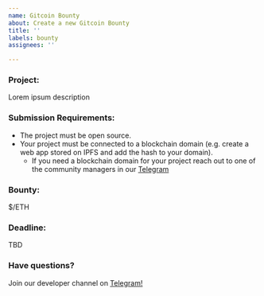 ```yaml
---
name: Gitcoin Bounty
about: Create a new Gitcoin Bounty
title: ''
labels: bounty
assignees: ''

---
```


### Project:
Lorem ipsum description

### Submission Requirements:
- The project must be open source. 
- Your project must be connected to a blockchain domain (e.g. create a web app stored on IPFS and add the hash to your domain). 
  - If you need a blockchain domain for your project reach out to one of the community managers in our [Telegram](https://t.me/unstoppabledev)

### Bounty:
$/ETH

### Deadline:
TBD

### Have questions? 
Join our developer channel on [Telegram!](https://t.me/unstoppabledev)
